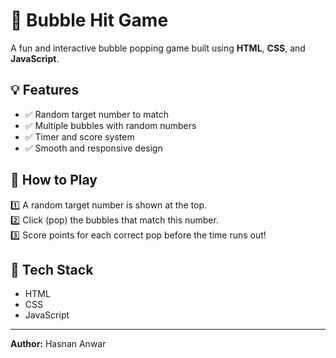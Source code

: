 # 🎯 Bubble Hit Game

A fun and interactive bubble popping game built using **HTML**, **CSS**, and **JavaScript**.

## 💡 Features

- ✅ Random target number to match
- ✅ Multiple bubbles with random numbers
- ✅ Timer and score system
- ✅ Smooth and responsive design

## 🚀 How to Play

1️⃣ A random target number is shown at the top.  
2️⃣ Click (pop) the bubbles that match this number.  
3️⃣ Score points for each correct pop before the time runs out!  

## 📁 Tech Stack

- HTML
- CSS
- JavaScript

---

**Author:** Hasnan Anwar
